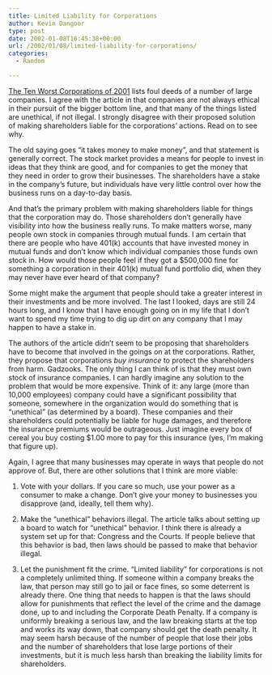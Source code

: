 ```yaml
---
title: Limited Liability for Corporations
author: Kevin Dangoor
type: post
date: 2002-01-08T16:45:38+00:00
url: /2002/01/08/limited-liability-for-corporations/
categories:
  - Random

---
```

[The Ten Worst Corporations of 2001][1] lists foul deeds of a number of large companies. I agree with the article in that companies are not always ethical in their pursuit of the bigger bottom line, and that many of the things listed are unethical, if not illegal. I strongly disagree with their proposed solution of making shareholders liable for the corporations&#8217; actions. Read on to see why.
  
<!--more-->


  
The old saying goes &#8220;it takes money to make money&#8221;, and that statement is generally correct. The stock market provides a means for people to invest in ideas that they think are good, and for companies to get the money that they need in order to grow their businesses. The shareholders have a stake in the company&#8217;s future, but individuals have very little control over how the business runs on a day-to-day basis.

And that&#8217;s the primary problem with making shareholders liable for things that the corporation may do. Those shareholders don&#8217;t generally have visibility into how the business really runs. To make matters worse, many people own stock in companies through mutual funds. I am certain that there are people who have 401(k) accounts that have invested money in mutual funds and don&#8217;t know which individual companies those funds own stock in. How would those people feel if they got a $500,000 fine for something a corporation in their 401(k) mutual fund portfolio did, when they may never have ever heard of that company?

Some might make the argument that people should take a greater interest in their investments and be more involved. The last I looked, days are still 24 hours long, and I know that I have enough going on in my life that I don&#8217;t want to spend my time trying to dig up dirt on any company that I may happen to have a stake in.

The authors of the article didn&#8217;t seem to be proposing that shareholders have to become that involved in the goings on at the corporations. Rather, they propose that corporations _buy insurance_ to protect the shareholders from harm. Gadzooks. The only thing I can think of is that they must own stock of insurance companies. I can hardly imagine any solution to the problem that would be more expensive. Think of it: any large (more than 10,000 employees) company could have a significant possibility that someone, somewhere in the organization would do something that is &#8220;unethical&#8221; (as determined by a board). These companies and their shareholders could potentially be liable for huge damages, and therefore the insurance premiums would be outrageous. Just imagine every box of cereal you buy costing $1.00 more to pay for this insurance (yes, I&#8217;m making that figure up).

Again, I agree that many businesses may operate in ways that people do not approve of. But, there are other solutions that I think are more viable:

1) Vote with your dollars. If you care so much, use your power as a consumer to make a change. Don&#8217;t give your money to businesses you disapprove (and, ideally, tell them why).

2) Make the &#8220;unethical&#8221; behaviors illegal. The article talks about setting up a board to watch for &#8220;unethical&#8221; behavior. I think there is already a system set up for that: Congress and the Courts. If people believe that this behavior is bad, then laws should be passed to make that behavior illegal.

3) Let the punishment fit the crime. &#8220;Limited liability&#8221; for corporations is not a completely unlimited thing. If someone within a company breaks the law, that person may still go to jail or face fines, so some deterrent is already there. One thing that needs to happen is that the laws should allow for punishments that reflect the level of the crime and the damage done, up to and including the Corporate Death Penalty. If a company is uniformly breaking a serious law, and the law breaking starts at the top and works its way down, that company should get the death penalty. It may seem harsh because of the number of people that lose their jobs and the number of shareholders that lose large portions of their investments, but it is much less harsh than breaking the liability limits for shareholders.

 [1]: http://63.111.165.25/01december/dec01corp1.html